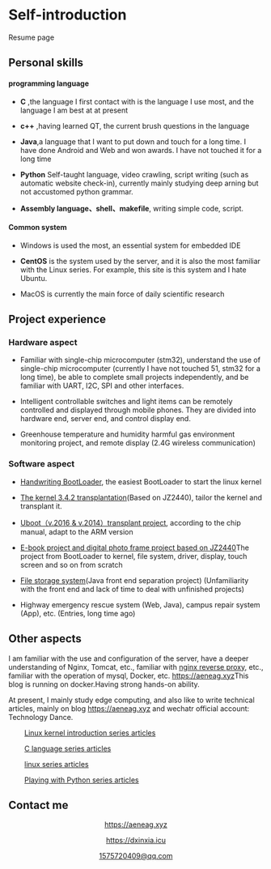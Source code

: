 # Self-introduction

Resume page

##  <i class="fa fa-star"></i> Personal skills

#### programming language
* **C** ,the language I first contact with is the language I use most, and the language I am best at at present

* **c++** ,having learned QT, the current brush questions in the language
* **Java**,a language that I want to put down and touch for a long time. I have done Android and Web and won awards. I have not touched it for a long time
* **Python** Self-taught language, video crawling, script writing (such as automatic website check-in), currently mainly studying deep arning but not accustomed python grammar.

* **Assembly language、shell、makefile**, writing simple code, script.
#### Common system
* Windows is used the most, an essential system for embedded IDE

* **CentOS**  is the system used by the server, and it is also the most familiar with the Linux series. For example, this site is this system and I hate Ubuntu.
* MacOS  is currently the main force of daily scientific research

## <i class="fas fa-award"></i> Project experience
### Hardware aspect
* Familiar with single-chip microcomputer (stm32), understand the use of single-chip microcomputer (currently I have not touched 51, stm32 for a long time), be able to complete small projects independently, and be familiar with UART, I2C, SPI and other interfaces.
* Intelligent controllable switches and light items can be remotely controlled and displayed through mobile phones. They are divided into hardware end, server end, and control display end.

* Greenhouse temperature and humidity harmful gas environment monitoring project, and remote display (2.4G wireless communication)

### Software aspect
* [Handwriting BootLoader<i class="fa fa-hand-o-left"></i>](https://aeneag.xyz/articles/2021/05/25/1621910793955.html), the easiest BootLoader to start the linux kernel
* [The kernel 3.4.2 transplantation](https://aeneag.xyz/articles/2021/06/08/1623160617353.html)(Based on JZ2440), tailor the kernel and transplant it.
* [Uboot（v.2016 & v.2014）transplant project<i class="fa fa-hand-o-left"></i>](https://aeneag.xyz/articles/2021/06/04/1622783443968.html), according to the chip manual, adapt to the ARM version
* [E-book project and digital photo frame project based on JZ2440<i class="fa fa-hand-o-left"></i>](https://aeneag.xyz/articles/2021/07/14/1626262712552.html)The project from BootLoader to kernel, file system, driver, display, touch screen and so on from scratch
* [File storage system<i class="fa fa-hand-o-left"></i>](https://aeneag.xyz/articles/2021/04/13/1618294064331.html)(Java front end separation project) (Unfamiliarity with the front end and lack of time to deal with unfinished projects)

* Highway emergency rescue system (Web, Java), campus repair system (App), etc. (Entries, long time ago)

## <i class="fa fa-mail-forward"></i>Other aspects

I am familiar with the use and configuration of the server, have a deeper understanding of Nginx, Tomcat, etc., familiar with [nginx reverse proxy<i class="fa fa-hand-o-left"></i>](https://mp.weixin.qq.com/s/KTW-sqGxSAf0rEfSQn91Kg), etc., familiar with the operation of mysql, Docker, etc. [https://aeneag.xyz<i class="fa fa-hand-o-left"></i>](https://aeneag.xyz)This blog is running on docker.Having strong hands-on ability.

At present, I mainly study edge computing, and also like to write technical articles, mainly on blog [https://aeneag.xyz<i class="fa fa-hand-o-left"></i>](https://aeneag.xyz) and wechatr official account: Technology Dance.

&nbsp;&nbsp;&nbsp;&nbsp;&nbsp;&nbsp;&nbsp;&nbsp;[Linux kernel introduction series articles<i class="fa fa-hand-o-left"></i>](https://mp.weixin.qq.com/mp/appmsgalbum?__biz=MzkwMzIzODIzNA==&action=getalbum&album_id=2037048996593975300#wechat_redirect)

&nbsp;&nbsp;&nbsp;&nbsp;&nbsp;&nbsp;&nbsp;&nbsp;[C language series articles<i class="fa fa-hand-o-left"></i>](https://mp.weixin.qq.com/mp/appmsgalbum?__biz=MzkwMzIzODIzNA==&action=getalbum&album_id=2090455610793181186#wechat_redirect)

&nbsp;&nbsp;&nbsp;&nbsp;&nbsp;&nbsp;&nbsp;&nbsp;[linux series articles<i class="fa fa-hand-o-left"></i>](https://mp.weixin.qq.com/mp/appmsgalbum?__biz=MzkwMzIzODIzNA==&action=getalbum&album_id=2068779356419571716#wechat_redirect)

&nbsp;&nbsp;&nbsp;&nbsp;&nbsp;&nbsp;&nbsp;&nbsp;[Playing with Python series articles<i class="fa fa-hand-o-left"></i>](https://mp.weixin.qq.com/mp/appmsgalbum?__biz=MzkwMzIzODIzNA==&action=getalbum&album_id=2115067707141177347#wechat_redirect)

## <i class="fas fa-phone-alt"></i> Contact me



<center>


<a style="font-size:1.2em; color: #845ec2; width:auto;" href="https://aeneag.xyz">https://aeneag.xyz<i class="fa fa-hand-o-left"></i></a>

<a style="font-size:1.3em;  color: #845ec2; width:auto;" href="https://dxinxia.icu">https://dxinxia.icu<i class="fa fa-hand-o-left"></i></a>

<a style="font-size:1.2em;  color: #845ec2; width:auto;">1575720409@qq.com</a>

